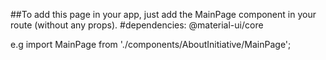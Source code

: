 
##To add this page in your app, just add the MainPage component in your route (without any props).
#dependencies: @material-ui/core

e.g import MainPage from './components/AboutInitiative/MainPage';
    <MainPage/>